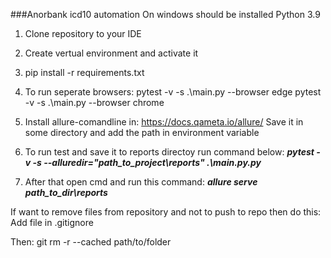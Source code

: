 ###Anorbank icd10 automation
On windows should be installed Python 3.9

1. Clone repository to your IDE

2. Create vertual environment and activate it

3. pip install -r requirements.txt

4. To run seperate browsers:
pytest -v -s .\main.py  --browser edge
pytest -v -s .\main.py  --browser chrome

5. Install allure-comandline in: https://docs.qameta.io/allure/
    Save it in some directory and add the path in environment variable

6. To run test and save it to reports directoy run command below:
   ***pytest -v -s --alluredir="path_to_project\reports" .\main.py.py***
   
7. After that open cmd and run this command:
***allure serve path_to_dir\reports***

If want to remove files from repository and not to push to repo then do this:
Add file in .gitignore

Then:
 git rm -r --cached path/to/folder